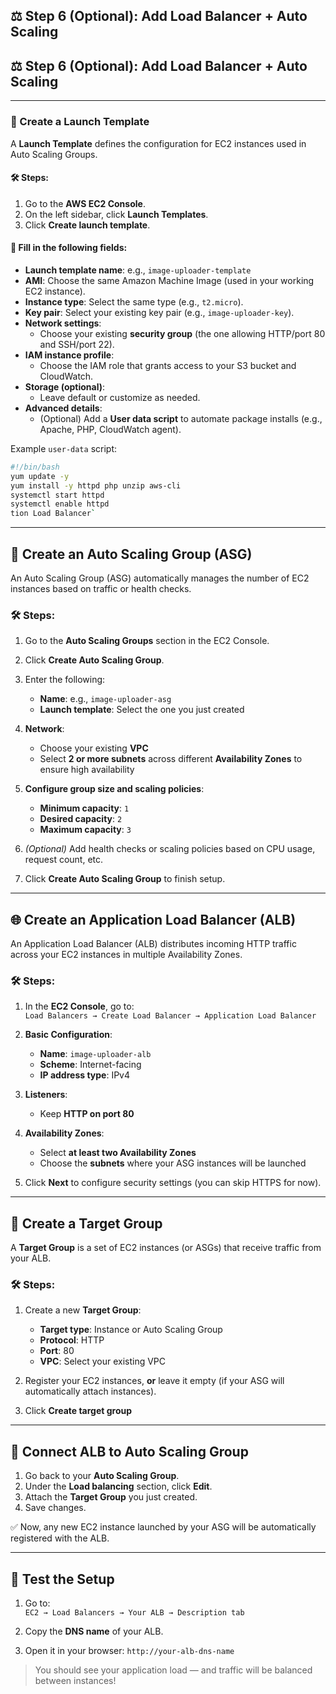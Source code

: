 ## ⚖️ Step 6 (Optional): Add Load Balancer + Auto Scaling

## ⚖️ Step 6 (Optional): Add Load Balancer + Auto Scaling

---

### 🧱 Create a Launch Template

A **Launch Template** defines the configuration for EC2 instances used in Auto Scaling Groups.

#### 🛠️ Steps:

1. Go to the **AWS EC2 Console**.
2. On the left sidebar, click **Launch Templates**.
3. Click **Create launch template**.

#### 📝 Fill in the following fields:

- **Launch template name**: e.g., `image-uploader-template`
- **AMI**: Choose the same Amazon Machine Image (used in your working EC2 instance).
- **Instance type**: Select the same type (e.g., `t2.micro`).
- **Key pair**: Select your existing key pair (e.g., `image-uploader-key`).
- **Network settings**:
  - Choose your existing **security group** (the one allowing HTTP/port 80 and SSH/port 22).
- **IAM instance profile**:
  - Choose the IAM role that grants access to your S3 bucket and CloudWatch.
- **Storage (optional)**:
  - Leave default or customize as needed.
- **Advanced details**:
  - (Optional) Add a **User data script** to automate package installs (e.g., Apache, PHP, CloudWatch agent).

Example `user-data` script:
```bash
#!/bin/bash
yum update -y
yum install -y httpd php unzip aws-cli
systemctl start httpd
systemctl enable httpd
tion Load Balancer`
```

---

## 🔄 Create an Auto Scaling Group (ASG)

An Auto Scaling Group (ASG) automatically manages the number of EC2 instances based on traffic or health checks.

### 🛠️ Steps:

1. Go to the **Auto Scaling Groups** section in the EC2 Console.
2. Click **Create Auto Scaling Group**.
3. Enter the following:

   - **Name**: e.g., `image-uploader-asg`
   - **Launch template**: Select the one you just created

4. **Network**:
   - Choose your existing **VPC**
   - Select **2 or more subnets** across different **Availability Zones** to ensure high availability

5. **Configure group size and scaling policies**:
   - **Minimum capacity**: `1`
   - **Desired capacity**: `2`
   - **Maximum capacity**: `3`

6. *(Optional)* Add health checks or scaling policies based on CPU usage, request count, etc.

7. Click **Create Auto Scaling Group** to finish setup.

---

## 🌐 Create an Application Load Balancer (ALB)

An Application Load Balancer (ALB) distributes incoming HTTP traffic across your EC2 instances in multiple Availability Zones.

### 🛠️ Steps:

1. In the **EC2 Console**, go to:  
   `Load Balancers → Create Load Balancer → Application Load Balancer`

2. **Basic Configuration**:
   - **Name**: `image-uploader-alb`
   - **Scheme**: Internet-facing
   - **IP address type**: IPv4

3. **Listeners**:
   - Keep **HTTP on port 80**

4. **Availability Zones**:
   - Select **at least two Availability Zones**
   - Choose the **subnets** where your ASG instances will be launched

5. Click **Next** to configure security settings (you can skip HTTPS for now).

---

## 🎯 Create a Target Group

A **Target Group** is a set of EC2 instances (or ASGs) that receive traffic from your ALB.

### 🛠️ Steps:

1. Create a new **Target Group**:
   - **Target type**: Instance or Auto Scaling Group
   - **Protocol**: HTTP
   - **Port**: 80
   - **VPC**: Select your existing VPC

2. Register your EC2 instances, **or** leave it empty (if your ASG will automatically attach instances).

3. Click **Create target group**

---

## 🔗 Connect ALB to Auto Scaling Group

1. Go back to your **Auto Scaling Group**.
2. Under the **Load balancing** section, click **Edit**.
3. Attach the **Target Group** you just created.
4. Save changes.

✅ Now, any new EC2 instance launched by your ASG will be automatically registered with the ALB.

---

## 🧪 Test the Setup

1. Go to:  
   `EC2 → Load Balancers → Your ALB → Description tab`

2. Copy the **DNS name** of your ALB.

3. Open it in your browser: `http://your-alb-dns-name`

> You should see your application load — and traffic will be balanced between instances!


